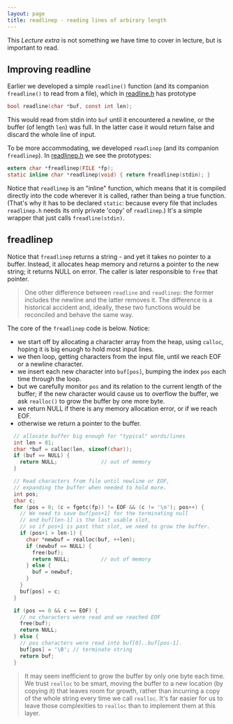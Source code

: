 ```yaml
---
layout: page
title: readlinep - reading lines of arbirary length
---
```


This *Lecture extra* is not something we have time to cover in lecture, but is important to read.

## Improving readline

Earlier we developed a simple `readline()` function (and its companion `freadline()` to read from a file), which in [readline.h]({{site.examples}}/readline.h) has prototype

```c
bool readline(char *buf, const int len);
```

This would read from stdin into `buf` until it encountered a newline, or the buffer (of length `len`) was full.
In the latter case it would return false and discard the whole line of input.

To be more accommodating, we developed `readlinep` (and its companion `freadlinep`).
In [readlinep.h]({{site.examples}}/readlinep.h) we see the prototypes:

```c
extern char *freadlinep(FILE *fp);
static inline char *readlinep(void) { return freadlinep(stdin); }
```

Notice that `readlinep` is an "inline" function, which means that it is compiled directly into the code wherever it is called, rather than being a true function.
(That's why it has to be declared `static`: because every file that includes `readlinep.h` needs its only private 'copy' of `readlinep`.)  It's a simple wrapper that just calls `freadline(stdin)`.

## freadlinep

Notice that `freadlinep` returns a string - and yet it takes no pointer to a buffer.
Instead, it allocates heap memory and returns a pointer to the new string; it returns NULL on error.
The caller is later responsible to `free` that pointer.

> One other difference between `readline` and `readlinep`: the former includes the newline and the latter removes it.
The difference is a historical accident and, ideally, these two functions would be reconciled and behave the same way.

The core of the `freadlinep` code is below.
Notice:

* we start off by allocating a character array from the heap, using `calloc`, hoping it is big enuogh to hold most input lines.
* we then loop, getting characters from the input file, until we reach EOF or a newline character.
* we insert each new character into `buf[pos]`, bumping the index `pos` each time through the loop.
* but we carefully monitor `pos` and its relation to the current length of the buffer; if the new character would cause us to overflow the buffer, we ask `realloc()` to grow the buffer by one more byte.
* we return NULL if there is any memory allocation error, or if we reach EOF.
* otherwise we return a pointer to the buffer.

```c
  // allocate buffer big enough for "typical" words/lines
  int len = 81;
  char *buf = calloc(len, sizeof(char));
  if (buf == NULL) {
    return NULL;              // out of memory
  }

  // Read characters from file until newline or EOF,
  // expanding the buffer when needed to hold more.
  int pos;
  char c;
  for (pos = 0; (c = fgetc(fp)) != EOF && (c != '\n'); pos++) {
    // We need to save buf[pos+1] for the terminating null
    // and buf[len-1] is the last usable slot,
    // so if pos+1 is past that slot, we need to grow the buffer.
    if (pos+1 > len-1) {
      char *newbuf = realloc(buf, ++len);
      if (newbuf == NULL) {
        free(buf);
        return NULL;          // out of memory
      } else {
        buf = newbuf;
      }
    }
    buf[pos] = c;
  }

  if (pos == 0 && c == EOF) {
    // no characters were read and we reached EOF
    free(buf);
    return NULL;
  } else {
    // pos characters were read into buf[0]..buf[pos-1].
    buf[pos] = '\0'; // terminate string
    return buf;
  }
```

> It may seem inefficient to grow the buffer by only one byte each time.
We trust `realloc` to be smart, moving the buffer to a new location (by copying it) that leaves room for growth, rather than incurring a copy of the whole string every time we call `realloc`.
It's far easier for us to leave those complexities to `realloc` than to implement them at this layer.

